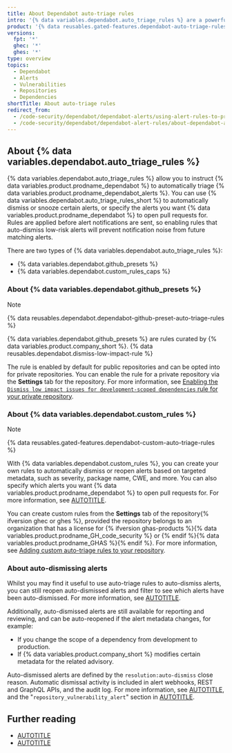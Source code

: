 ```yaml
---
title: About Dependabot auto-triage rules
intro: '{% data variables.dependabot.auto_triage_rules %} are a powerful tool to help you better manage your security alerts at scale. {% data variables.dependabot.github_presets %} are rules curated by {% data variables.product.company_short %} that you can use to filter out a substantial amount of false positives. {% data variables.dependabot.custom_rules_caps %} provide control over which alerts are ignored, snoozed, or trigger a {% data variables.product.prodname_dependabot %} security update to resolve the alert.'
product: '{% data reusables.gated-features.dependabot-auto-triage-rules %}'
versions:
  fpt: '*'
  ghec: '*'
  ghes: '*'
type: overview
topics:
  - Dependabot
  - Alerts
  - Vulnerabilities
  - Repositories
  - Dependencies
shortTitle: About auto-triage rules
redirect_from:
  - /code-security/dependabot/dependabot-alerts/using-alert-rules-to-prioritize-dependabot-alerts
  - /code-security/dependabot/dependabot-alert-rules/about-dependabot-alert-rules
---
```


## About {% data variables.dependabot.auto_triage_rules %}

{% data variables.dependabot.auto_triage_rules %} allow you to instruct {% data variables.product.prodname_dependabot %} to automatically triage {% data variables.product.prodname_dependabot_alerts %}. You can use {% data variables.dependabot.auto_triage_rules_short %} to automatically dismiss or snooze certain alerts, or specify the alerts you want {% data variables.product.prodname_dependabot %} to open pull requests for. Rules are applied before alert notifications are sent, so enabling rules that auto-dismiss low-risk alerts will prevent notification noise from future matching alerts.

There are two types of {% data variables.dependabot.auto_triage_rules %}:

* {% data variables.dependabot.github_presets %}
* {% data variables.dependabot.custom_rules_caps %}

### About {% data variables.dependabot.github_presets %}

> [!NOTE]
> {% data reusables.dependabot.dependabot-github-preset-auto-triage-rules %}

{% data variables.dependabot.github_presets %} are rules curated by {% data variables.product.company_short %}. {% data reusables.dependabot.dismiss-low-impact-rule %}

The rule is enabled by default for public repositories and can be opted into for private repositories. You can enable the rule for a private repository via the **Settings** tab for the repository. For more information, see [Enabling the `Dismiss low impact issues for development-scoped dependencies` rule for your private repository](/code-security/dependabot/dependabot-auto-triage-rules/using-github-preset-rules-to-prioritize-dependabot-alerts#enabling-the-dismiss-low-impact-issues-for-development-scoped-dependencies-rule-for-your-private-repository).

### About {% data variables.dependabot.custom_rules %}

> [!NOTE]
> {% data reusables.gated-features.dependabot-custom-auto-triage-rules %}

With {% data variables.dependabot.custom_rules %}, you can create your own rules to automatically dismiss or reopen alerts based on targeted metadata, such as severity, package name, CWE, and more. You can also specify which alerts you want {% data variables.product.prodname_dependabot %} to open pull requests for. For more information, see [AUTOTITLE](/code-security/dependabot/dependabot-auto-triage-rules/customizing-auto-triage-rules-to-prioritize-dependabot-alerts).

You can create custom rules from the **Settings** tab of the repository{% ifversion ghec or ghes %}, provided the repository belongs to an organization that has a license for {% ifversion ghas-products %}{% data variables.product.prodname_GH_code_security %} or {% endif %}{% data variables.product.prodname_GHAS %}{% endif %}. For more information, see [Adding custom auto-triage rules to your repository](/code-security/dependabot/dependabot-auto-triage-rules/customizing-auto-triage-rules-to-prioritize-dependabot-alerts#adding-custom-auto-triage-rules-to-your-repository).

### About auto-dismissing alerts

Whilst you may find it useful to use auto-triage rules to auto-dismiss alerts, you can still reopen auto-dismissed alerts and filter to see which alerts have been auto-dismissed. For more information, see [AUTOTITLE](/code-security/dependabot/dependabot-auto-triage-rules/managing-automatically-dismissed-alerts).

Additionally, auto-dismissed alerts are still available for reporting and reviewing, and can be auto-reopened if the alert metadata changes, for example:
* If you change the scope of a dependency from development to production.
* If {% data variables.product.company_short %} modifies certain metadata for the related advisory.

Auto-dismissed alerts are defined by the `resolution:auto-dismiss` close reason. Automatic dismissal activity is included in alert webhooks, REST and GraphQL APIs, and the audit log. For more information, see [AUTOTITLE](/rest/dependabot/alerts), and the "`repository_vulnerability_alert`" section in [AUTOTITLE](/organizations/keeping-your-organization-secure/managing-security-settings-for-your-organization/reviewing-the-audit-log-for-your-organization#repository_vulnerability_alert-category-actions).

## Further reading

* [AUTOTITLE](/code-security/dependabot/dependabot-auto-triage-rules/using-github-preset-rules-to-prioritize-dependabot-alerts)
* [AUTOTITLE](/code-security/dependabot/dependabot-auto-triage-rules/customizing-auto-triage-rules-to-prioritize-dependabot-alerts)
